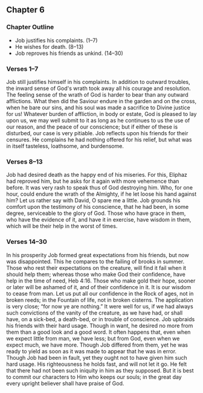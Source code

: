 ## Chapter 6

### Chapter Outline

- Job justifies his complaints. (1–7)
- He wishes for death. (8–13)
- Job reproves his friends as unkind. (14–30)

### Verses 1–7

Job still justifies himself in his complaints. In addition to outward troubles, the inward sense of God's wrath took away all his courage and resolution. The feeling sense of the wrath of God is harder to bear than any outward afflictions. What then did the Saviour endure in the garden and on the cross, when he bare our sins, and his soul was made a sacrifice to Divine justice for us! Whatever burden of affliction, in body or estate, God is pleased to lay upon us, we may well submit to it as long as he continues to us the use of our reason, and the peace of our conscience; but if either of these is disturbed, our case is very pitiable. Job reflects upon his friends for their censures. He complains he had nothing offered for his relief, but what was in itself tasteless, loathsome, and burdensome.

### Verses 8–13

Job had desired death as the happy end of his miseries. For this, Eliphaz had reproved him, but he asks for it again with more vehemence than before. It was very rash to speak thus of God destroying him. Who, for one hour, could endure the wrath of the Almighty, if he let loose his hand against him? Let us rather say with David, O spare me a little. Job grounds his comfort upon the testimony of his conscience, that he had been, in some degree, serviceable to the glory of God. Those who have grace in them, who have the evidence of it, and have it in exercise, have wisdom in them, which will be their help in the worst of times.

### Verses 14–30

In his prosperity Job formed great expectations from his friends, but now was disappointed. This he compares to the failing of brooks in summer. Those who rest their expectations on the creature, will find it fail when it should help them; whereas those who make God their confidence, have help in the time of need, Heb 4:16. Those who make gold their hope, sooner or later will be ashamed of it, and of their confidence in it. It is our wisdom to cease from man. Let us put all our confidence in the Rock of ages, not in broken reeds; in the Fountain of life, not in broken cisterns. The application is very close; “for now ye are nothing.” It were well for us, if we had always such convictions of the vanity of the creature, as we have had, or shall have, on a sick-bed, a death-bed, or in trouble of conscience. Job upbraids his friends with their hard usage. Though in want, he desired no more from them than a good look and a good word. It often happens that, even when we expect little from man, we have less; but from God, even when we expect much, we have more. Though Job differed from them, yet he was ready to yield as soon as it was made to appear that he was in error. Though Job had been in fault, yet they ought not to have given him such hard usage. His righteousness he holds fast, and will not let it go. He felt that there had not been such iniquity in him as they supposed. But it is best to commit our characters to Him who keeps our souls; in the great day every upright believer shall have praise of God.

